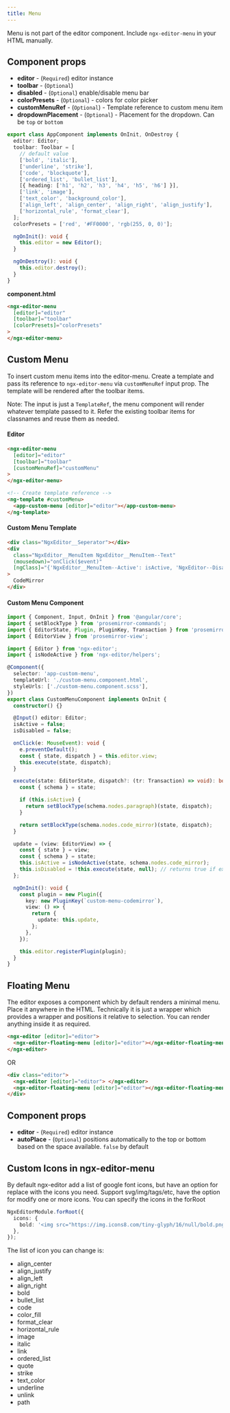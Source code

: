 ```yaml
---
title: Menu
---
```


Menu is not part of the editor component. Include `ngx-editor-menu` in your HTML manually.

## Component props

- **editor** - (`Required`) editor instance
- **toolbar** - (`Optional`)
- **disabled** - (`Optional`) enable/disable menu bar
- **colorPresets** - (`Optional`) - colors for color picker
- **customMenuRef** - (`Optional`) - Template reference to custom menu item
- **dropdownPlacement** - (`Optional`) - Placement for the dropdown. Can be `top` or `bottom`

```ts title="app.component.ts"
export class AppComponent implements OnInit, OnDestroy {
  editor: Editor;
  toolbar: Toolbar = [
    // default value
    ['bold', 'italic'],
    ['underline', 'strike'],
    ['code', 'blockquote'],
    ['ordered_list', 'bullet_list'],
    [{ heading: ['h1', 'h2', 'h3', 'h4', 'h5', 'h6'] }],
    ['link', 'image'],
    ['text_color', 'background_color'],
    ['align_left', 'align_center', 'align_right', 'align_justify'],
    ['horizontal_rule', 'format_clear'],
  ];
  colorPresets = ['red', '#FF0000', 'rgb(255, 0, 0)'];

  ngOnInit(): void {
    this.editor = new Editor();
  }

  ngOnDestroy(): void {
    this.editor.destroy();
  }
}
```

**component.html**

```html title="app.component.html"
<ngx-editor-menu
  [editor]="editor"
  [toolbar]="toolbar"
  [colorPresets]="colorPresets"
>
</ngx-editor-menu>
```

## Custom Menu

To insert custom menu items into the editor-menu. Create a template and pass its reference to `ngx-editor-menu` via `customMenuRef` input prop. The template will be rendered after the toolbar items.

Note: The input is just a `TemplateRef`, the menu component will render whatever template passed to it. Refer the existing toolbar items for classnames and reuse them as needed.

#### Editor

```html
<ngx-editor-menu
  [editor]="editor"
  [toolbar]="toolbar"
  [customMenuRef]="customMenu"
>
</ngx-editor-menu>

<!-- Create template reference -->
<ng-template #customMenu>
  <app-custom-menu [editor]="editor"></app-custom-menu>
</ng-template>
```

#### Custom Menu Template

```html
<div class="NgxEditor__Seperator"></div>
<div
  class="NgxEditor__MenuItem NgxEditor__MenuItem--Text"
  (mousedown)="onClick($event)"
  [ngClass]="{'NgxEditor__MenuItem--Active': isActive, 'NgxEditor--Disabled': isDisabled}"
>
  CodeMirror
</div>
```

#### Custom Menu Component

```ts title="custom-menu.component.ts"
import { Component, Input, OnInit } from '@angular/core';
import { setBlockType } from 'prosemirror-commands';
import { EditorState, Plugin, PluginKey, Transaction } from 'prosemirror-state';
import { EditorView } from 'prosemirror-view';

import { Editor } from 'ngx-editor';
import { isNodeActive } from 'ngx-editor/helpers';

@Component({
  selector: 'app-custom-menu',
  templateUrl: './custom-menu.component.html',
  styleUrls: ['./custom-menu.component.scss'],
})
export class CustomMenuComponent implements OnInit {
  constructor() {}

  @Input() editor: Editor;
  isActive = false;
  isDisabled = false;

  onClick(e: MouseEvent): void {
    e.preventDefault();
    const { state, dispatch } = this.editor.view;
    this.execute(state, dispatch);
  }

  execute(state: EditorState, dispatch?: (tr: Transaction) => void): boolean {
    const { schema } = state;

    if (this.isActive) {
      return setBlockType(schema.nodes.paragraph)(state, dispatch);
    }

    return setBlockType(schema.nodes.code_mirror)(state, dispatch);
  }

  update = (view: EditorView) => {
    const { state } = view;
    const { schema } = state;
    this.isActive = isNodeActive(state, schema.nodes.code_mirror);
    this.isDisabled = !this.execute(state, null); // returns true if executable
  };

  ngOnInit(): void {
    const plugin = new Plugin({
      key: new PluginKey(`custom-menu-codemirror`),
      view: () => {
        return {
          update: this.update,
        };
      },
    });

    this.editor.registerPlugin(plugin);
  }
}
```

## Floating Menu

The editor exposes a component which by default renders a minimal menu. Place it anywhere in the HTML. Technically it is just a wrapper which provides a wrapper and positions it relative to selection. You can render anything inside it as required.

```html
<ngx-editor [editor]="editor">
  <ngx-editor-floating-menu [editor]="editor"></ngx-editor-floating-menu>
</ngx-editor>
```

OR

```html
<div class="editor">
  <ngx-editor [editor]="editor"> </ngx-editor>
  <ngx-editor-floating-menu [editor]="editor"></ngx-editor-floating-menu>
</div>
```

## Component props

- **editor** - (`Required`) editor instance
- **autoPlace** - (`Optional`) positions automatically to the top or bottom based on the space available. `false` by default

## Custom Icons in ngx-editor-menu

By default ngx-editor add a list of google font icons, but have an option for replace with the icons you need.
Support svg/img/tags/etc, have the option for modify one or more icons.
You can specify the icons in the forRoot

```ts
NgxEditorModule.forRoot({
  icons: {
    bold: '<img src="https://img.icons8.com/tiny-glyph/16/null/bold.png" width="15" height="15"/>',
  },
});
```

The list of icon you can change is:

- align_center
- align_justify
- align_left
- align_right
- bold
- bullet_list
- code
- color_fill
- format_clear
- horizontal_rule
- image
- italic
- link
- ordered_list
- quote
- strike
- text_color
- underline
- unlink
- path
